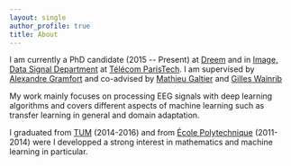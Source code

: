 ```yaml
---
layout: single
author_profile: true
title: About
---
```


I am currently a PhD  candidate (2015 -- Present) at [Dreem](https://dreem.com/en/) and in [Image, Data Signal Department](http://www.tsi.telecom-paristech.fr/en/) at [Télécom ParisTech](http://www.tsi.telecom-paristech.fr/en/). I am supervised by [Alexandre Gramfort](http://alexandre.gramfort.net/) and co-advised by [Mathieu Galtier](https://www.linkedin.com/in/mgaltier/?ppe=1) and [Gilles Wainrib](https://www.linkedin.com/in/gilles-wainrib-028a622/)



My work mainly focuses on processing EEG signals with deep learning algorithms and covers different aspects of machine learning such as transfer learning in general and domain adaptation.



I graduated from [TUM](https://www.tum.de/en/homepage/) (2014-2016) and from [École Polytechnique](https://www.polytechnique.edu/en) (2011-2014) were I developped a strong interest in mathematics and machine learning in particular.




